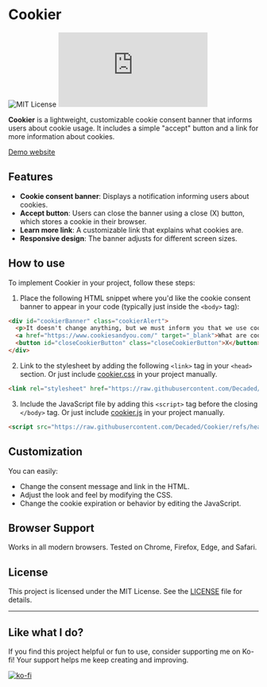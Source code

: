 # Cookier

![MIT License](https://img.shields.io/github/license/Decaded/Cookier)
![Minified Size](https://img.shields.io/github/size/Decaded/Cookier/Cookier/script.js?label=JS%20Size)

**Cookier** is a lightweight, customizable cookie consent banner that informs users about cookie usage. It includes a simple "accept" button and a link for more information about
cookies.

[Demo website](https://decaded.dev/dev/Cookier/)

## Features

- **Cookie consent banner**: Displays a notification informing users about cookies.
- **Accept button**: Users can close the banner using a close (X) button, which stores a cookie in their browser.
- **Learn more link**: A customizable link that explains what cookies are.
- **Responsive design**: The banner adjusts for different screen sizes.

## How to use

To implement Cookier in your project, follow these steps:

1. Place the following HTML snippet where you'd like the cookie consent banner to appear in your code (typically just inside the `<body>` tag):

```html
<div id="cookierBanner" class="cookierAlert">
  <p>It doesn't change anything, but we must inform you that we use cookies.</p>
  <a href="https://www.cookiesandyou.com/" target="_blank">What are cookies?</a>
  <button id="closeCookierButton" class="closeCookierButton">X</button>
</div>
```

2. Link to the stylesheet by adding the following `<link>` tag in your `<head>` section. Or just include [cookier.css](https://raw.githubusercontent.com/Decaded/Cookier/refs/heads/master/Cookier/cookier.css) in your project manually.

```html
<link rel="stylesheet" href="https://raw.githubusercontent.com/Decaded/Cookier/refs/heads/master/Cookier/cookier.css">
```

3. Include the JavaScript file by adding this `<script>` tag before the closing `</body>` tag. Or just include [cookier.js](https://raw.githubusercontent.com/Decaded/Cookier/refs/heads/master/Cookier/cookier.js) in your project manually.

```html
<script src="https://raw.githubusercontent.com/Decaded/Cookier/refs/heads/master/Cookier/cookier.js"></script>
```

## Customization

You can easily:

- Change the consent message and link in the HTML.
- Adjust the look and feel by modifying the CSS.
- Change the cookie expiration or behavior by editing the JavaScript.

## Browser Support

Works in all modern browsers. Tested on Chrome, Firefox, Edge, and Safari.

## License

This project is licensed under the MIT License. See the [LICENSE](LICENSE) file for details.

---

## Like what I do?

If you find this project helpful or fun to use, consider supporting me on Ko-fi! Your support helps me keep creating and improving.

[![ko-fi](https://ko-fi.com/img/githubbutton_sm.svg)](https://ko-fi.com/L3L02XV6J)
